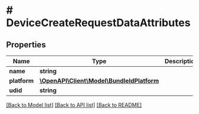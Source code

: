 # # DeviceCreateRequestDataAttributes

## Properties

Name | Type | Description | Notes
------------ | ------------- | ------------- | -------------
**name** | **string** |  | 
**platform** | [**\OpenAPI\Client\Model\BundleIdPlatform**](BundleIdPlatform.md) |  | 
**udid** | **string** |  | 

[[Back to Model list]](../../README.md#documentation-for-models) [[Back to API list]](../../README.md#documentation-for-api-endpoints) [[Back to README]](../../README.md)


